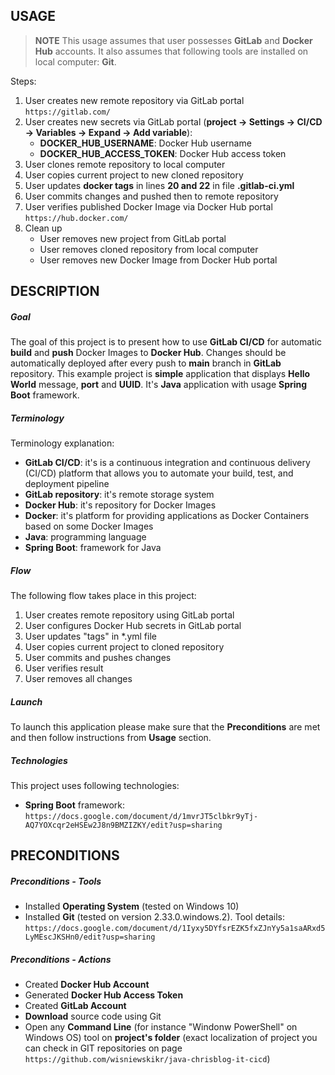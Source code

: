 USAGE
-----

> **NOTE** This usage assumes that user possesses **GitLab** and **Docker Hub** accounts. It also assumes that following tools are installed on local computer: **Git**. 

Steps:
1. User creates new remote repository via GitLab portal `https://gitlab.com/`
1. User creates new secrets via GitLab portal (**project -> Settings -> CI/CD -> Variables -> Expand -> Add variable**):
     * **DOCKER_HUB_USERNAME**: Docker Hub username
     * **DOCKER_HUB_ACCESS_TOKEN**: Docker Hub access token
1. User clones remote repository to local computer
1. User copies current project to new cloned repository
1. User updates  **docker tags** in lines **20 and 22** in file **.gitlab-ci.yml**
1. User commits changes and pushed then to remote repository
1. User verifies published Docker Image via Docker Hub portal `https://hub.docker.com/`
1. Clean up
     * User removes new project from GitLab portal
     * User removes cloned repository from local computer
     * User removes new Docker Image from Docker Hub portal


DESCRIPTION
-----------

##### Goal
The goal of this project is to present how to use **GitLab CI/CD** for automatic **build** and **push** Docker Images to **Docker Hub**. Changes should be automatically deployed after every push to **main** branch in **GitLab** repository. This example project is **simple** application that displays **Hello World** message, **port** and **UUID**. It's **Java** application with usage **Spring Boot** framework.

##### Terminology
Terminology explanation:
* **GitLab CI/CD**: it's is a continuous integration and continuous delivery (CI/CD) platform that allows you to automate your build, test, and deployment pipeline
* **GitLab repository**: it's remote storage system
* **Docker Hub**: it's repository for Docker Images
* **Docker**: it's platform for providing applications as Docker Containers based on some Docker Images
* **Java**: programming language
* **Spring Boot**: framework for Java

##### Flow
The following flow takes place in this project:
1. User creates remote repository using GitLab portal
1. User configures Docker Hub secrets in GitLab portal
1. User updates "tags" in *.yml file
1. User copies current project to cloned repository
1. User commits and pushes changes
1. User verifies result
1. User removes all changes

##### Launch
To launch this application please make sure that the **Preconditions** are met and then follow instructions from **Usage** section.

##### Technologies
This project uses following technologies:
* **Spring Boot** framework: `https://docs.google.com/document/d/1mvrJT5clbkr9yTj-AQ7YOXcqr2eHSEw2J8n9BMZIZKY/edit?usp=sharing`


PRECONDITIONS
-------------

##### Preconditions - Tools
* Installed **Operating System** (tested on Windows 10)
* Installed **Git** (tested on version 2.33.0.windows.2). Tool details: `https://docs.google.com/document/d/1Iyxy5DYfsrEZK5fxZJnYy5a1saARxd5LyMEscJKSHn0/edit?usp=sharing`


##### Preconditions - Actions
* Created **Docker Hub Account**
* Generated **Docker Hub Access Token**
* Created **GitLab Account**
* **Download** source code using Git 
* Open any **Command Line** (for instance "Windonw PowerShell" on Windows OS) tool on **project's folder** (exact localization of project you can check in GIT repositories on page `https://github.com/wisniewskikr/java-chrisblog-it-cicd`)
